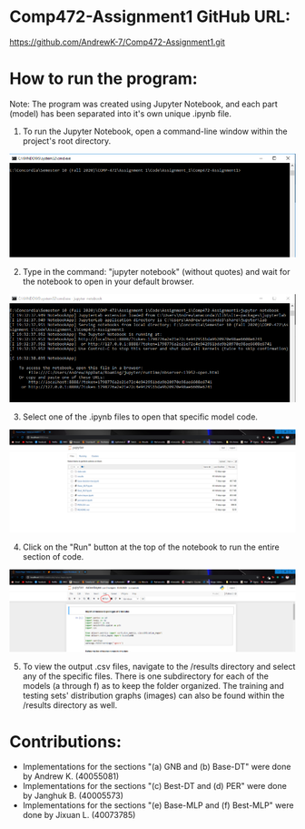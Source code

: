 # Comp472-Assignment1 GitHub URL:
https://github.com/AndrewK-7/Comp472-Assignment1.git

# How to run the program:
Note: The program was created using Jupyter Notebook, and each part (model) has been separated into it's own unique .ipynb file.

1. To run the Jupyter Notebook, open a command-line window within the project's root directory.

![Img1](/images/img1.PNG)

2. Type in the command: "jupyter notebook" (without quotes) and wait for the notebook to open in your default browser.

![Img2](/images/img2.PNG)

3. Select one of the .ipynb files to open that specific model code.

![Img3](/images/img3.PNG)

4. Click on the "Run" button at the top of the notebook to run the entire section of code.

![Img4](/images/img4.PNG)

5. To view the output .csv files, navigate to the /results directory and select any of the specific files. There is one subdirectory for each of the models (a through f) as to keep the folder organized. The training and testing sets' distribution graphs (images) can also be found within the /results directory as well.

# Contributions:
* Implementations for the sections "(a) GNB and (b) Base-DT" were done by Andrew K. (40055081)
* Implementations for the sections "(c) Best-DT and (d) PER" were done by Janghuk B. (40005573)
* Implementations for the sections "(e) Base-MLP and (f) Best-MLP" were done by Jixuan L. (40073785)
